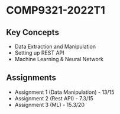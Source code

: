 # COMP9321-2022T1
## Key Concepts
* Data Extraction and Manipulation
* Setting up REST API
* Machine Learning & Neural Network
## Assignments
* Assignment 1 (Data Manipulation) - 13/15
* Assignment 2 (Rest API) - 7.3/15
* Assignment 3 (ML) - 15.3/20

